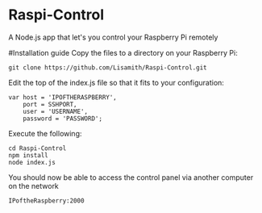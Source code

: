 # Raspi-Control
A Node.js app that let's you control your Raspberry Pi remotely

#Installation guide
Copy the files to a directory on your Raspberry Pi:
```
git clone https://github.com/Lisamith/Raspi-Control.git
```

Edit the top of the index.js file so that it fits to your configuration:
```
var host = 'IPOFTHERASPBERRY',
	port = SSHPORT,
	user = 'USERNAME',
	password = 'PASSWORD';
```

Execute the following:
```
cd Raspi-Control
npm install
node index.js
```

You should now be able to access the control panel via
another computer on the network
```
IPoftheRaspberry:2000
```
